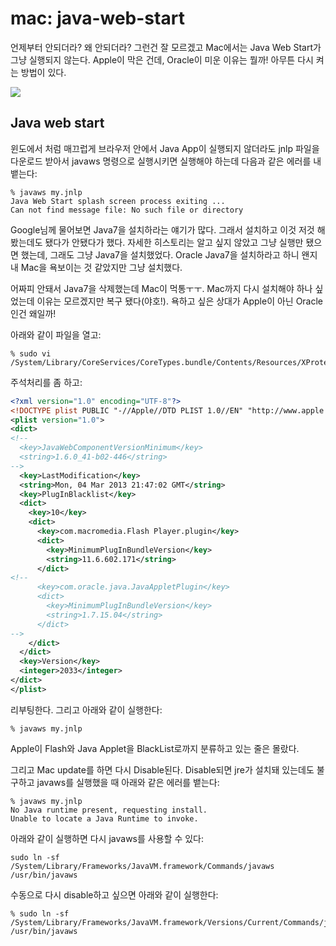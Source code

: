 # mac: java-web-start

언제부터 안되더라? 왜 안되더라? 그런건 잘 모르겠고 Mac에서는 Java Web Start가 그냥 실행되지 않는다. Apple이 막은 건데, Oracle이 미운 이유는 뭘까! 아무튼 다시 켜는 방법이 있다.

![](/articles/2013/mac-java-web-start/mung-me.jpg)

## Java web start

윈도에서 처럼 매끄럽게 브라우저 안에서 Java App이 실행되지 않더라도 jnlp 파일을 다운로드 받아서 javaws 명령으로 실행시키면 실행해야 하는데 다음과 같은 에러를 내뱉는다:

```
% javaws my.jnlp
Java Web Start splash screen process exiting ...
Can not find message file: No such file or directory
```

Google님께 물어보면 Java7을 설치하라는 얘기가 많다. 그래서 설치하고 이것 저것 해봤는데도 됐다가 안됐다가 했다. 자세한 히스토리는 알고 싶지 않았고 그냥 실행만 됐으면 했는데, 그래도 그냥 Java7을 설치했었다. Oracle Java7을 설치하라고 하니 왠지 내 Mac을 욕보이는 것 같았지만 그냥 설치했다.

어짜피 안돼서 Java7을 삭제했는데 Mac이 먹통ㅜㅜ. Mac까지 다시 설치해야 하나 싶었는데 이유는 모르겠지만 복구 됐다(야호!). 욕하고 싶은 상대가 Apple이 아닌 Oracle인건 왜일까!

아래와 같이 파일을 열고:

```
% sudo vi /System/Library/CoreServices/CoreTypes.bundle/Contents/Resources/XProtect.meta.plist
```

주석처리를 좀 하고:

``` xml
<?xml version="1.0" encoding="UTF-8"?>
<!DOCTYPE plist PUBLIC "-//Apple//DTD PLIST 1.0//EN" "http://www.apple.com/DTDs/PropertyList-1.0.dtd">
<plist version="1.0">
<dict>
<!--
  <key>JavaWebComponentVersionMinimum</key>
  <string>1.6.0_41-b02-446</string>
-->
  <key>LastModification</key>
  <string>Mon, 04 Mar 2013 21:47:02 GMT</string>
  <key>PlugInBlacklist</key>
  <dict>
    <key>10</key>
    <dict>
      <key>com.macromedia.Flash Player.plugin</key>
      <dict>
        <key>MinimumPlugInBundleVersion</key>
        <string>11.6.602.171</string>
      </dict>
<!--
      <key>com.oracle.java.JavaAppletPlugin</key>
      <dict>
        <key>MinimumPlugInBundleVersion</key>
        <string>1.7.15.04</string>
      </dict>
-->
    </dict>
  </dict>
  <key>Version</key>
  <integer>2033</integer>
</dict>
</plist>
```

리부팅한다. 그리고 아래와 같이 실행한다:

```
% javaws my.jnlp
```

Apple이 Flash와 Java Applet을 BlackList로까지 분류하고 있는 줄은 몰랐다.

그리고 Mac update를 하면 다시 Disable된다. Disable되면 jre가 설치돼 있는데도 불구하고 javaws를 실행했을 때 아래와 같은 에러를 뱉는다:

```
% javaws my.jnlp
No Java runtime present, requesting install.
Unable to locate a Java Runtime to invoke.
```

아래와 같이 실행하면 다시 javaws를 사용할 수 있다:

```
sudo ln -sf /System/Library/Frameworks/JavaVM.framework/Commands/javaws /usr/bin/javaws
```

수동으로 다시 disable하고 싶으면 아래와 같이 실행한다:

```
% sudo ln -sf /System/Library/Frameworks/JavaVM.framework/Versions/Current/Commands/javaws /usr/bin/javaws
```
